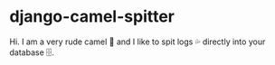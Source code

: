 # django-camel-spitter
Hi. I am a very rude camel 🐫 and I like to spit logs 💦 directly into your database 🗄️.
